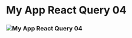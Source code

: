 # My App React Query 04

### ![My App React Query 04](https://github.com/AndriiKot/React_Query__01/blob/main/__demo__/images/img_v1_0_0.png)
